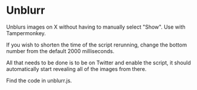 # Unblurr
Unblurs images on X without having to manually select "Show". Use with Tampermonkey.


If you wish to shorten the time of the script rerunning, change the bottom number from the default 2000 milliseconds.

All that needs to be done is to be on Twitter and enable the script, it should automatically start revealing all of the images from there.

Find the code in unblurr.js.

